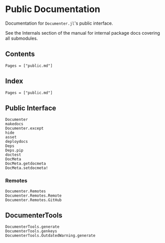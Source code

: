 # Public Documentation

Documentation for `Documenter.jl`'s public interface.

See the Internals section of the manual for internal package docs covering all submodules.

## Contents

```@contents
Pages = ["public.md"]
```

## Index

```@index
Pages = ["public.md"]
```

## Public Interface

```@docs
Documenter
makedocs
Documenter.except
hide
asset
deploydocs
Deps
Deps.pip
doctest
DocMeta
DocMeta.getdocmeta
DocMeta.setdocmeta!
```

### Remotes

```@docs
Documenter.Remotes
Documenter.Remotes.Remote
Documenter.Remotes.GitHub
```

## DocumenterTools

```@docs
DocumenterTools.generate
DocumenterTools.genkeys
DocumenterTools.OutdatedWarning.generate
```
